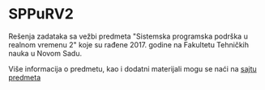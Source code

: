 # SPPuRV2

Rešenja zadataka sa vežbi predmeta "Sistemska programska podrška u realnom vremenu 2" koje su rađene 2017. godine na Fakultetu Tehničkih nauka u Novom Sadu.   

Više informacija o predmetu, kao i dodatni materijali mogu se naći na [sajtu predmeta](http://www.rt-rk.uns.ac.rs/predmeti/e2/sppurv-2-sistemska-programska-podr%C5%A1ka-u-realnom-vremenu-2)
